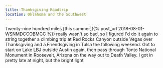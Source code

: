 ```yaml
---
title: Thanksgiving Roadtrip
location: Oklahoma and the Southwest
---
```


Twenty-nine hundred miles [this summer]({% post_url 2018-08-01-WSNMDCCOBMCC %})
really wasn't so bad, so I figured I'd do it again to string together a climbing
trip at Red Rocks Canyon outside Vegas over Thanksgiving and a Friendsgiving in
Tulsa the following weekend. Got to start on Lake LBJ outside Austin again, then
pass through Tonto National Monument in Roosevelt, Arizona on the way out to
Death Valley. I got in pretty late at night, but the bright light
